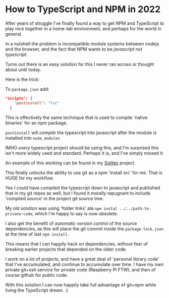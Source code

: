 # How to TypeScript and NPM in 2022

After years of struggle I've finally found a way to get NPM and TypeScript to play nice together in a home-lab environment, and perhaps for the world in general.

In a nutshell the problem is incompatible module systems between nodejs and the browser, and the fact that NPM wants to be _javascript_ not _typescript_.

Turns out there is an easy solution for this I never ran across or thought about until today.

Here is the trick:

To `package.json` add:
```json
"scripts": {
    "postinstall": "tsc"
  }
```

This is effectively the same technique that is used to compile 'native binaries' for an npm package.

`postinstall` will _compile_ the typescript into javascript after the module is installed into `node_modules`

IMHO _every_ typescript project should be using this, and I'm surprised this isn't more widely used and standard. Perhaps it is, and I've simply missed it.

An example of this working can be found in my [Sqlites](https://github.com/matthewjosephtaylor/mjtdev-sqlites) project.

This finally unlocks the ability to use git as a npm 'install src' for me. That is HUGE for my workflow.

Yes I _could_ have compiled the typescript down to javascript and published that in my git repos as well, but I found it morally repugnant to include 'compiled source' in the project git source tree.

My old solution was using 'folder links' ala `npm instal ../../path-to-private-code`, which I'm happy to say is now obsolete.

I also get the benefit of _automatic version control_ of the source dependencies, as this will place the git commit inside the `package-lock.json` at the time of last `npm install`.

This means that I can happily hack on dependencies, without fear of breaking earlier projects that depended on the older code.

I work on a lot of projects, and have a great deal of 'personal library code' that I've accumulated, and continue to accumulate over time. I have my own private git+ssh service for private code (Raspberry Pi FTW), and then of course github for public code.

With this solution I can now happily take full advantage of git+npm while living the TypeScript dream. :)

